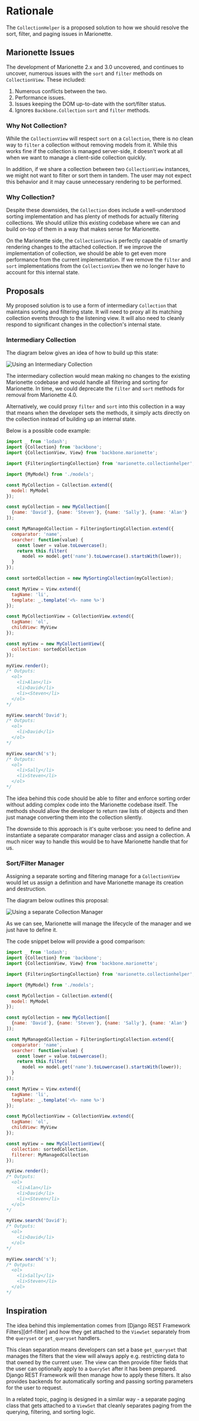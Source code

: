 # Rationale

The `CollectionHelper` is a proposed solution to how we should resolve the
sort, filter, and paging issues in Marionette.

## Marionette Issues

The development of Marionette 2.x and 3.0 uncovered, and continues to uncover,
numerous issues with the `sort` and `filter` methods on `CollectionView`. These
included:

1. Numerous conflicts between the two.
2. Performance issues.
3. Issues keeping the DOM up-to-date with the sort/filter status.
4. Ignores `Backbone.Collection` `sort` and `filter` methods.

### Why Not Collection?

While the `CollectionView` will respect `sort` on a `Collection`, there is no
clean way to `filter` a collection without removing models from it. While this
works fine if the collection is managed server-side, it doesn't work at all when
we want to manage a client-side collection quickly.

In addition, if we share a collection between two `CollectionView` instances, we
might not want to filter or sort them in tandem. The user may not expect this
behavior and it may cause unnecessary rendering to be performed.

### Why Collection?

Despite these downsides, the `Collection` does include a well-understood sorting
implementation and has plenty of methods for actually filtering collections. We
should utilize this existing codebase where we can and build on-top of them in a
way that makes sense for Marionette.

On the Marionette side, the `CollectionView` is perfectly capable of smartly
rendering changes to the attached collection. If we improve the implementation
of collection, we should be able to get even more performance from the current
implementation. If we remove the `filter` and `sort` implementations from the
`CollectionView` then we no longer have to account for this internal state.

## Proposals

My proposed solution is to use a form of intermediary `Collection` that
maintains sorting and filtering state. It will need to proxy all its matching
collection events through to the listening view. It will also need to cleanly
respond to significant changes in the collection's internal state.

### Intermediary Collection

The diagram below gives an idea of how to build up this state:

![Using an Intermediary Collection](./intermediary-collection.png)

The intermediary collection would mean making no changes to the existing
Marionette codebase and would handle all filtering and sorting for Marionette.
In time, we could deprecate the `filter` and `sort` methods for removal from
Marionette 4.0.

Alternatively, we could proxy `filter` and `sort` into this collection in a way
that means when the developer sets the methods, it simply acts directly on the
collection instead of building up an internal state.

Below is a possible code example:

```javascript
import _ from 'lodash';
import {Collection} from 'backbone';
import {CollectionView, View} from 'backbone.marionette';

import {FilteringSortingCollection} from 'marionette.collectionhelper';

import {MyModel} from './models';

const MyCollection = Collection.extend({
  model: MyModel
});

const myCollection = new MyCollection([
  {name: 'David'}, {name: 'Steven'}, {name: 'Sally'}, {name: 'Alan'}
]);

const MyManagedCollection = FilteringSortingCollection.extend({
  comparator: 'name',
  searcher: function(value) {
    const lower = value.toLowercase();
    return this.filter(
      model => model.get('name').toLowercase().startsWith(lower));
  }
});

const sortedCollection = new MySortingCollection(myCollection);

const MyView = View.extend({
  tagName: 'li',
  template: _.template('<%- name %>')
});

const MyCollectionView = CollectionView.extend({
  tagName: 'ol',
  childView: MyView
});

const myView = new MyCollectionView({
  collection: sortedCollection
});

myView.render();
/* Outputs:
  <ol>
    <li>Alan</li>
    <li>David</li>
    <li><Steven</li>
  </ol>
*/

myView.search('David');
/* Outputs:
  <ol>
    <li>David</li>
  </ol>
*/

myView.search('s');
/* Outputs:
  <ol>
    <li>Sally</li>
    <li>Steven</li>
  </ol>
*/
```

The idea behind this code should be able to filter and enforce sorting order
without adding complex code into the Marionette codebase itself. The methods
should allow the developer to return raw lists of objects and then just manage
converting them into the collection silently.

The downside to this approach is it's quite verbose: you need to define and
instantiate a separate comparator manager class and assign a collection. A
much nicer way to handle this would be to have Marionette handle that for us.

### Sort/Filter Manager

Assigning a separate sorting and filtering manage for a `CollectionView` would
let us assign a definition and have Marionette manage its creation and
destruction.

The diagram below outlines this proposal:

![Using a separate Collection Manager](./collection-manager.png)

As we can see, Marionette will manage the lifecycle of the manager and we just
have to define it.

The code snippet below will provide a good comparison:

```javascript
import _ from 'lodash';
import {Collection} from 'backbone';
import {CollectionView, View} from 'backbone.marionette';

import {FilteringSortingCollection} from 'marionette.collectionhelper';

import {MyModel} from './models';

const MyCollection = Collection.extend({
  model: MyModel
});

const myCollection = new MyCollection([
  {name: 'David'}, {name: 'Steven'}, {name: 'Sally'}, {name: 'Alan'}
]);

const MyManagedCollection = FilteringSortingCollection.extend({
  comparator: 'name',
  searcher: function(value) {
    const lower = value.toLowercase();
    return this.filter(
      model => model.get('name').toLowercase().startsWith(lower));
  }
});

const MyView = View.extend({
  tagName: 'li',
  template: _.template('<%- name %>')
});

const MyCollectionView = CollectionView.extend({
  tagName: 'ol',
  childView: MyView
});

const myView = new MyCollectionView({
  collection: sortedCollection,
  filterer: MyManagedCollection
});

myView.render();
/* Outputs:
  <ol>
    <li>Alan</li>
    <li>David</li>
    <li><Steven</li>
  </ol>
*/

myView.search('David');
/* Outputs:
  <ol>
    <li>David</li>
  </ol>
*/

myView.search('s');
/* Outputs:
  <ol>
    <li>Sally</li>
    <li>Steven</li>
  </ol>
*/
```

## Inspiration

The idea behind this implementation comes from
[Django REST Framework Filters][drf-filter] and how they get attached to the
`ViewSet` separately from the `queryset` or `get_queryset` handlers.

This clean separation means developers can set a base `get_queryset` that
manages the filters that the view will always apply e.g. restricting data to
that owned by the current user. The view can then provide filter fields that the
user can optionally apply to a `QuerySet` after it has been prepared. Django
REST Framework will then manage how to apply these filters. It also provides
backends for automatically sorting and passing sorting parameters for the user
to request.

In a related topic, paging is designed in a similar way - a separate paging
class that gets attached to a `ViewSet` that cleanly separates paging from the
querying, filtering, and sorting logic.

[drf]: http://www.django-rest-framework.org/api-guide/filtering/
